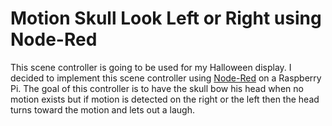 # Motion Skull Look Left or Right using Node-Red
This scene controller is going to be used for my Halloween display.  I decided to implement this scene controller using [Node-Red](http://nodered.org/) on a Raspberry Pi.  The goal of this controller is to have the skull bow his head when no motion exists but if motion is detected on the right or the left then the head turns toward the motion and lets out a laugh. 

